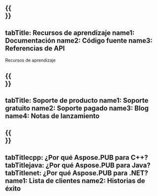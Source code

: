 ﻿---
translation: true
deploy: false
---

{{<section learningresources>}}
---
tabTitle: Recursos de aprendizaje
name1: Documentación
name2: Código fuente
name3: Referencias de API
---

Recursos de aprendizaje

{{<section support>}}
---
tabTitle: Soporte de producto
name1: Soporte gratuito
name2: Soporte pagado
name3: Blog
name4: Notas de lanzamiento
---

{{<section why>}}
---
tabTitlecpp: ¿Por qué Aspose.PUB para C++?
tabTitlejava: ¿Por qué Aspose.PUB para Java?
tabTitlenet: ¿Por qué Aspose.PUB para .NET?
name1: Lista de clientes
name2: Historias de éxito
---